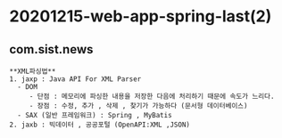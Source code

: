 # 20201215-web-app-spring-last(2)

## com.sist.news

```note
**XML파싱법**
1. jaxp : Java API For XML Parser
  - DOM 
     - 단점 : 메모리에 파싱한 내용을 저장한 다음에 처리하기 때문에 속도가 느리다. 
     - 장점 : 수정, 추가 , 삭제 , 찾기가 가능하다 (문서형 데이터베이스)
  - SAX (일반 프레임워크) : Spring , MyBatis
2. jaxb : 빅데이터 , 공공포털 (OpenAPI:XML ,JSON)
```
